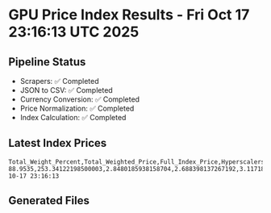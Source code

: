 # GPU Price Index Results - Fri Oct 17 23:16:13 UTC 2025

## Pipeline Status
- Scrapers: ✅ Completed
- JSON to CSV: ✅ Completed
- Currency Conversion: ✅ Completed
- Price Normalization: ✅ Completed
- Index Calculation: ✅ Completed

## Latest Index Prices
```
Total_Weight_Percent,Total_Weighted_Price,Full_Index_Price,Hyperscalers_Only_Price,Non_Hyperscalers_Only_Price,Hyperscaler_Weight,Non_Hyperscaler_Weight,Calculation_Date
88.9535,253.34122198500003,2.8480185938158704,2.688398137267192,3.117189967837892,55.84,33.113499999999995,2025-10-17 23:16:13
```

## Generated Files
```
```

